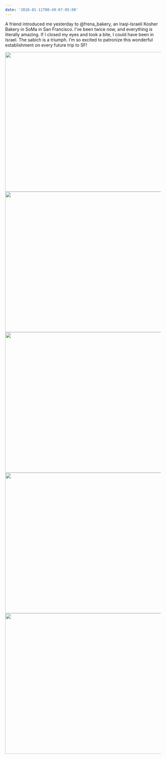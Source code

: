 ```yaml
---
date: '2018-01-11T00:49:07-05:00'
---
```

A friend introduced me yesterday to @frena_bakery, an Iraqi-Israeli Kosher Bakery in SoMa in San Francisco. I’ve been twice now, and everything is literally amazing. If I closed my eyes and took a bite, I could have been in Israel. The sabich is a triumph. I’m so excited to patronize this wonderful establishment on every future trip to SF!

<img src="uploads/2018/418ffbd0ea.jpg" width="600" height="450" /><img src="uploads/2018/fec14e402b.jpg" width="600" height="453" /><img src="uploads/2018/df3a115cf9.jpg" width="600" height="453" /><img src="uploads/2018/f92afb32e0.jpg" width="600" height="453" /><img src="uploads/2018/9a4f16b91f.jpg" width="600" height="453" />
